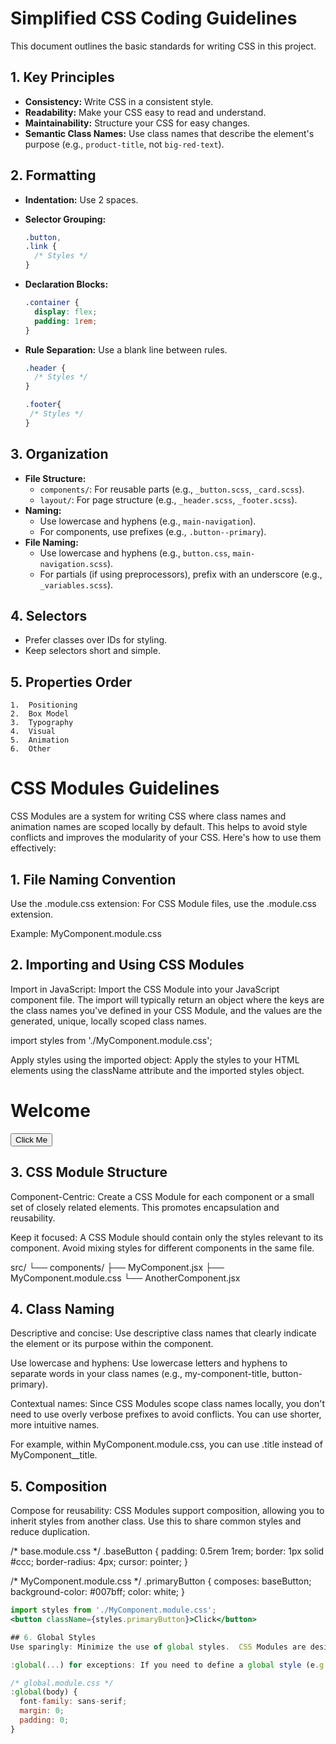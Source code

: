 # Simplified CSS Coding Guidelines

This document outlines the basic standards for writing CSS in this project.

## 1. Key Principles

* **Consistency:** Write CSS in a consistent style.
* **Readability:** Make your CSS easy to read and understand.
* **Maintainability:** Structure your CSS for easy changes.
* **Semantic Class Names:** Use class names that describe the element's purpose (e.g., `product-title`, not `big-red-text`).

## 2. Formatting

* **Indentation:** Use 2 spaces.
* **Selector Grouping:**

    ```css
    .button,
    .link {
      /* Styles */
    }
    ```

* **Declaration Blocks:**

    ```css
    .container {
      display: flex;
      padding: 1rem;
    }
    ```

* **Rule Separation:** Use a blank line between rules.

    ```css
    .header {
      /* Styles */
    }

    .footer{
     /* Styles */
    }
    ```

## 3. Organization

* **File Structure:**
    * `components/`: For reusable parts (e.g., `_button.scss`, `_card.scss`).
    * `layout/`: For page structure (e.g., `_header.scss`, `_footer.scss`).
* **Naming:**
    * Use lowercase and hyphens (e.g., `main-navigation`).
    * For components, use prefixes (e.g., `.button--primary`).
* **File Naming:**
    * Use lowercase and hyphens (e.g., `button.css`, `main-navigation.scss`).
    * For partials (if using preprocessors), prefix with an underscore (e.g., `_variables.scss`).

## 4. Selectors

* Prefer classes over IDs for styling.
* Keep selectors short and simple.

## 5. Properties Order

    1.  Positioning
    2.  Box Model
    3.  Typography
    4.  Visual
    5.  Animation
    6.  Other

# CSS Modules Guidelines
CSS Modules are a system for writing CSS where class names and animation names are scoped locally by default. This helps to avoid style conflicts and improves the modularity of your CSS. Here's how to use them effectively:

## 1. File Naming Convention
Use the .module.css extension: For CSS Module files, use the .module.css extension. 

Example: MyComponent.module.css 

## 2. Importing and Using CSS Modules
Import in JavaScript: Import the CSS Module into your JavaScript component file. The import will typically return an object where the keys are the class names you've defined in your CSS Module, and the values are the generated, unique, locally scoped class names.

import styles from './MyComponent.module.css';

Apply styles using the imported object: Apply the styles to your HTML elements using the className attribute and the imported styles object.

<div className={styles.container}>
    <h1 className={styles.title}>Welcome</h1>
    <button className={styles.button}>Click Me</button>
</div>

## 3. CSS Module Structure
Component-Centric: Create a CSS Module for each component or a small set of closely related elements. This promotes encapsulation and reusability.

Keep it focused: A CSS Module should contain only the styles relevant to its component.  Avoid mixing styles for different components in the same file.

src/
└── components/
    ├── MyComponent.jsx
    ├── MyComponent.module.css
    └── AnotherComponent.jsx

## 4. Class Naming
Descriptive and concise: Use descriptive class names that clearly indicate the element or its purpose within the component.

Use lowercase and hyphens: Use lowercase letters and hyphens to separate words in your class names (e.g., my-component-title, button-primary).

Contextual names: Since CSS Modules scope class names locally, you don't need to use overly verbose prefixes to avoid conflicts.  You can use shorter, more intuitive names.

For example, within MyComponent.module.css, you can use .title instead of MyComponent__title.

## 5. Composition
Compose for reusability: CSS Modules support composition, allowing you to inherit styles from another class.  Use this to share common styles and reduce duplication.

/* base.module.css */
.baseButton {
  padding: 0.5rem 1rem;
  border: 1px solid #ccc;
  border-radius: 4px;
  cursor: pointer;
}

/* MyComponent.module.css */
.primaryButton {
  composes: baseButton;
  background-color: #007bff;
  color: white;
}
```jsx
import styles from './MyComponent.module.css';
<button className={styles.primaryButton}>Click</button>

## 6. Global Styles
Use sparingly: Minimize the use of global styles.  CSS Modules are designed to promote local scoping.

:global(...) for exceptions: If you need to define a global style (e.g., for a CSS reset or a third-party library), use the :global(...) syntax.

/* global.module.css */
:global(body) {
  font-family: sans-serif;
  margin: 0;
  padding: 0;
}
